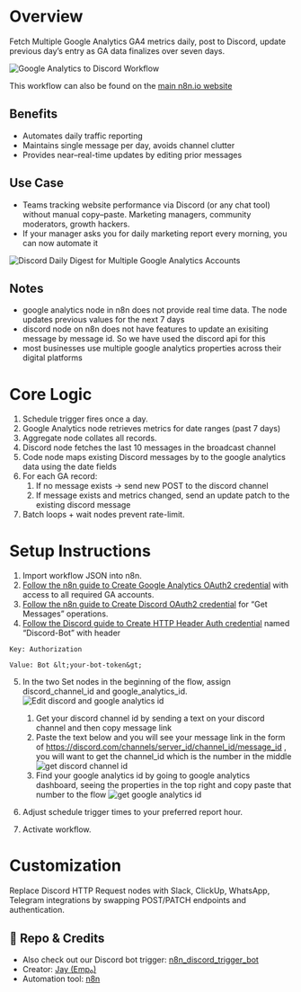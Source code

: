 # Overview
Fetch Multiple Google Analytics GA4 metrics daily, post to Discord, update previous day’s entry as GA data finalizes over seven days.

![Google Analytics to Discord Workflow](https://articles.emp0.com/wp-content/uploads/2025/07/google-analytics-to-discord-workflow.png)

This workflow can also be found on the [main n8n.io website](https://n8n.io/workflows/5470-discord-daily-digest-for-multiple-google-analytics-accounts/) 

## Benefits
- Automates daily traffic reporting
- Maintains single message per day, avoids channel clutter
- Provides near–real-time updates by editing prior messages

## Use Case
- Teams tracking website performance via Discord (or any chat tool) without manual copy–paste. Marketing managers, community moderators, growth hackers.
- If your manager asks you for daily marketing report every morning, you can now automate it

![Discord Daily Digest for Multiple Google Analytics Accounts](https://articles.emp0.com/wp-content/uploads/2025/06/Discord-Daily-Digest-for-Multiple-Google-Analytics-Accounts.png)

## Notes
- google analytics node in n8n does not provide real time data. The node updates previous values for the next 7 days
- discord node on n8n does not have features to update an exisiting message by message id. So we have used the discord api for this
- most businesses use multiple google analytics properties across their digital platforms


# Core Logic

1. Schedule trigger fires once a day.
2. Google Analytics node retrieves metrics for date ranges (past 7 days)
3. Aggregate node collates all records.
4. Discord node fetches the last 10 messages in the broadcast channel
5. Code node maps existing Discord messages by to the google analytics data using the date fields
5. For each GA record:
	1. If no message exists → send new POST to the discord channel
	2. If message exists and metrics changed, send an update patch to the existing discord message
8. Batch loops + wait nodes prevent rate-limit.

# Setup Instructions

1. Import workflow JSON into n8n.
2. [Follow the n8n guide to Create Google Analytics OAuth2 credential](https://docs.n8n.io/integrations/builtin/app-nodes/n8n-nodes-base.googleanalytics) with access to all required GA accounts. 
3. [Follow the n8n guide to Create Discord OAuth2 credential](https://docs.n8n.io/integrations/builtin/app-nodes/n8n-nodes-base.discord) for “Get Messages” operations.
4. [Follow the Discord guide to Create HTTP Header Auth credential](https://discord.com/developers/docs/reference) named “Discord-Bot” with header

```
Key: Authorization

Value: Bot &lt;your-bot-token&gt;
```


5. In the two Set nodes in the beginning of the flow, assign discord_channel_id and google_analytics_id.
![Edit discord and google analytics id](https://articles.emp0.com/wp-content/uploads/2025/06/edit-discord-and-google-analytics-id-1.png)
	1. Get your discord channel id by sending a text on your discord channel and then copy message link
	2. Paste the text below and you will see your message link in the form of https://discord.com/channels/server_id/channel_id/message_id , you will want to get the channel_id which is the number in the middle
![get discord channel id](https://articles.emp0.com/wp-content/uploads/2025/06/12345678-1.png)
	3. Find your google analytics id by going to google analytics dashboard, seeing the properties in the top right and copy paste that number to the flow
![get google analytics id ](https://articles.emp0.com/wp-content/uploads/2025/06/12345678.png)


8. Adjust schedule trigger times to your preferred report hour.

9. Activate workflow.

# Customization

Replace Discord HTTP Request nodes with Slack, ClickUp, WhatsApp, Telegram integrations by swapping POST/PATCH endpoints and authentication.

## 📎 Repo & Credits

- Also check out our Discord bot trigger: [n8n_discord_trigger_bot](https://github.com/Jharilela/n8n_discord_trigger_bot)
- Creator: [Jay (Emp₀)](https://twitter.com/jharilela)
- Automation tool: [n8n](https://n8n.partnerlinks.io/emp0)